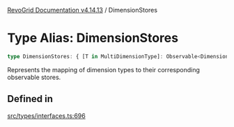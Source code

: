 [RevoGrid Documentation v4.14.13](README.md) / DimensionStores

# Type Alias: DimensionStores

```ts
type DimensionStores: { [T in MultiDimensionType]: Observable<DimensionSettingsState> };
```

Represents the mapping of dimension types to their corresponding observable stores.

## Defined in

[src/types/interfaces.ts:696](https://github.com/revolist/revogrid/blob/4eff1607ca8ee7d75f31750c713182488767268a/src/types/interfaces.ts#L696)
